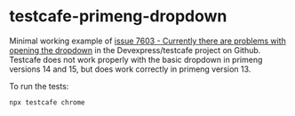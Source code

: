 # testcafe-primeng-dropdown

Minimal working example of [issue 7603 - Currently there are problems with opening the dropdown]([url](https://github.com/DevExpress/testcafe/issues/7602)) in the Devexpress/testcafe project on Github. Testcafe does not work properly with the basic dropdown in primeng versions 14 and 15, but does work correctly in primeng version 13.

To run the tests:
```
npx testcafe chrome
```
